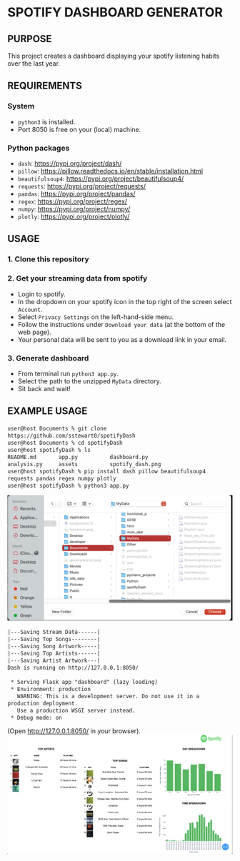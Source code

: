 # SPOTIFY DASHBOARD GENERATOR

## PURPOSE
This project creates a dashboard displaying your spotify listening habits over the last year.

## REQUIREMENTS

### System
- `python3` is installed.
- Port 8050 is free on your (local) machine.

### Python packages
- `dash`: https://pypi.org/project/dash/
- `pillow`: https://pillow.readthedocs.io/en/stable/installation.html
- `beautifulsoup4`: https://pypi.org/project/beautifulsoup4/
- `requests`: https://pypi.org/project/requests/
- `pandas`: https://pypi.org/project/pandas/
- `regex`: https://pypi.org/project/regex/
- `numpy`: https://pypi.org/project/numpy/
- `plotly`: https://pypi.org/project/plotly/

## USAGE

### 1. Clone this repository

### 2. Get your streaming data from spotify
- Login to spotify.
- In the dropdown on your spotify icon in the top right of the screen select `Account`.
- Select `Privacy Settings` on the left-hand-side menu.
- Follow the instructions under `Download your data` (at the bottom of the web page).
- Your personal data will be sent to you as a download link in your email.

### 3. Generate dashboard
- From terminal run `python3 app.py`.
- Select the path to the unzipped `MyData` directory.
- Sit back and wait!

## EXAMPLE USAGE
```
user@host Documents % git clone https://github.com/sstewart0/spotifyDash
user@host Documents % cd spotifyDash
user@host spotifyDash % ls
README.md		app.py			dashboard.py
analysis.py		assets			spotify_dash.png
user@host spotifyDash % pip install dash pillow beautifulsoup4 requests pandas regex numpy plotly
user@host spotifyDash % python3 app.py
```
![Image of ChoosePath](choosePath.png)
```
|---Saving Stream Data------|
|---Saving Top Songs--------|
|---Saving Song Artwork-----|
|---Saving Top Artists------|
|---Saving Artist Artwork---|
Dash is running on http://127.0.0.1:8050/

 * Serving Flask app "dashboard" (lazy loading)
 * Environment: production
   WARNING: This is a development server. Do not use it in a production deployment.
   Use a production WSGI server instead.
 * Debug mode: on
```
(Open http://127.0.0.1:8050/ in your browser).
![Image of Dashboard](spotify_dash.png)
